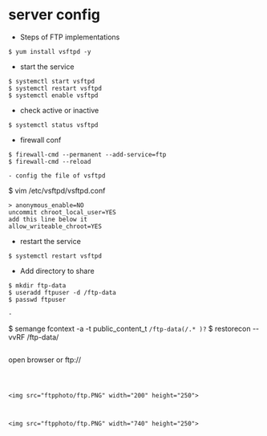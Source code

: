 # server config
- Steps of FTP implementations
```
$ yum install vsftpd -y
```
- start the service
```
$ systemctl start vsftpd
$ systemctl restart vsftpd
$ systemctl enable vsftpd
```

- check active or inactive
```
$ systemctl status vsftpd
```
- firewall conf
```
$ firewall-cmd --permanent --add-service=ftp
$ firewall-cmd --reload

- config the file of vsftpd
```
$ vim /etc/vsftpd/vsftpd.conf
```
> anonymous_enable=NO     
uncommit chroot_local_user=YES    
add this line below it    
allow_writeable_chroot=YES
```
- restart the service
```
$ systemctl restart vsftpd
```
- Add directory to share
```
$ mkdir ftp-data
$ useradd ftpuser -d /ftp-data
$ passwd ftpuser

-

```
$ semange fcontext -a -t public_content_t `/ftp-data(/.* )?`
$ restorecon --vvRF /ftp-data/

```

```
open browser
or
ftp://<ip address>

```



<img src="ftpphoto/ftp.PNG" width="200" height="250">    



<img src="ftpphoto/ftp.PNG" width="740" height="250">    
